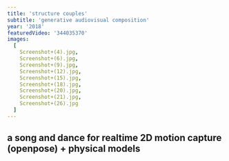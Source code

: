 ```yaml
---
title: 'structure couples'
subtitle: 'generative audiovisual composition'
year: '2018'
featuredVideo: '344035370'
images:
  [
    Screenshot+(4).jpg,
    Screenshot+(6).jpg,
    Screenshot+(9).jpg,
    Screenshot+(12).jpg,
    Screenshot+(15).jpg,
    Screenshot+(18).jpg,
    Screenshot+(20).jpg,
    Screenshot+(21).jpg,
    Screenshot+(26).jpg
  ]
---
```


## a song and dance for realtime 2D motion capture (openpose) + physical models
